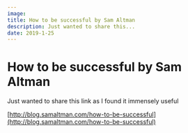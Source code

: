 ```yaml
---
image: 
title: How to be successful by Sam Altman
description: Just wanted to share this...
date: 2019-1-25
---
```


# How to be successful by Sam Altman

Just wanted to share this link as I found it immensely useful

[http://blog.samaltman.com/how-to-be-successful](http://blog.samaltman.com/how-to-be-successful)
